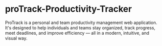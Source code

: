 # proTrack-Productivity-Tracker
ProTrack is a personal and team productivity management web application. It's designed to help individuals and teams stay organized, track progress, meet deadlines, and improve efficiency — all in a modern, intuitive, and visual way.
